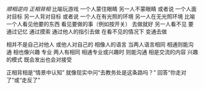 *顺相逆向 正相背相*
比喻玩游戏 一个人蒙住眼睛 另一人不蒙眼睛
或者说 一个人面对目标 另一人背对目标
或者说 一个人在有光照的环境 另一人在无光照环境
比喻一个人看见他要的东西 看见要做的事（例如按开关）
去做就好
另一人看不见 要通过记忆 通过摸索 通过他人的指引去做
在看不见的情况下 变通去做

相并不是自己对他人 或他人对自己的
相像人的语言 当两人语言相同 相通则能沟通
相也像兴趣 专业 两人有相同 相通专业或兴趣时 则能沟通
相是交流的内容 兴趣的模式 既会发出也会对接受

正相背相是“情景中认知”
就像现实中问“去教务处是这条路吗？”
回答“你走对了”或“走反了”
